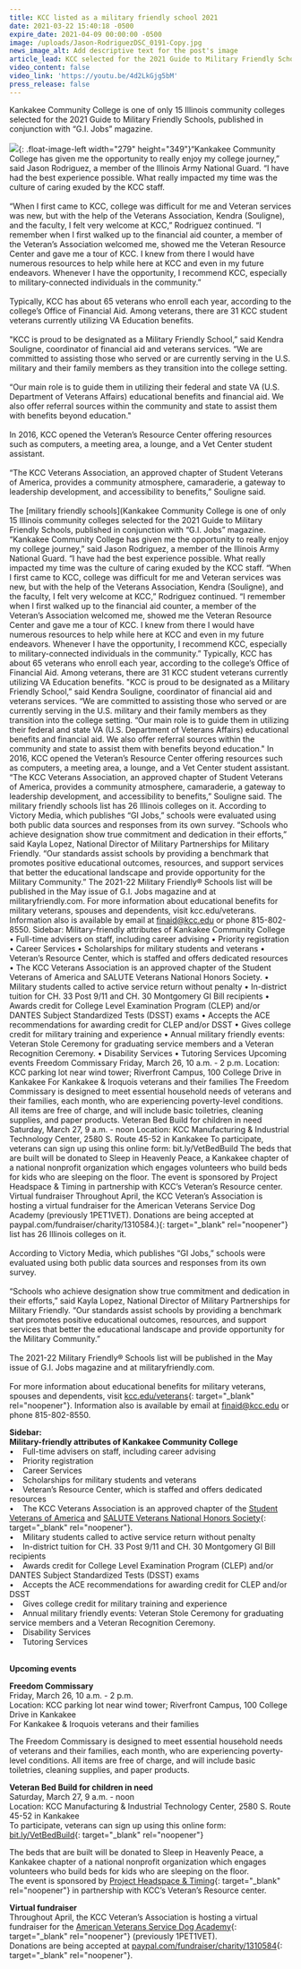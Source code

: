 ```yaml
---
title: KCC listed as a military friendly school 2021
date: 2021-03-22 15:40:18 -0500
expire_date: 2021-04-09 00:00:00 -0500
image: /uploads/Jason-RodriguezDSC_0191-Copy.jpg
news_image_alt: Add descriptive text for the post's image
article_lead: KCC selected for the 2021 Guide to Military Friendly Schools
video_content: false
video_link: 'https://youtu.be/4d2LkGjg5bM'
press_release: false
---
```

Kankakee Community College is one of only 15 Illinois community colleges selected for the 2021 Guide to Military Friendly Schools, published in conjunction with “G.I. Jobs” magazine.<br><br>![](/uploads/Jason_RodriguezDSC_0202-Copy.jpg){: .float-image-left width="279" height="349"}“Kankakee Community College has given me the opportunity to really enjoy my college journey,” said Jason Rodriguez, a member of the Illinois Army National Guard. “I have had the best experience possible. What really impacted my time was the culture of caring exuded by the KCC staff. &nbsp;<br><br>“When I first came to KCC, college was difficult for me and Veteran services was new, but with the help of the Veterans Association, Kendra (Souligne), and the faculty, I felt very welcome at KCC,” Rodriguez continued. “I remember when I first walked up to the financial aid counter, a member of the Veteran’s Association welcomed me, showed me the Veteran Resource Center and gave me a tour of KCC. I knew from there I would have numerous resources to help while here at KCC and even in my future endeavors. Whenever I have the opportunity, I recommend KCC, especially to military-connected individuals in the community.”<br><br>Typically, KCC has about 65 veterans who enroll each year, according to the college’s Office of Financial Aid. Among veterans, there are 31 KCC student veterans currently utilizing VA Education benefits.&nbsp;<br><br>"KCC is proud to be designated as a Military Friendly School,” said Kendra Souligne, coordinator of financial aid and veterans services. “We are committed to assisting those who served or are currently serving in the U.S. military and their family members as they transition into the college setting.<br><br>“Our main role is to guide them in utilizing their federal and state VA (U.S. Department of Veterans Affairs) educational benefits and financial aid. We also offer referral sources within the community and state to assist them with benefits beyond education."<br><br>In 2016, KCC opened the Veteran’s Resource Center offering resources such as computers, a meeting area, a lounge, and a Vet Center student assistant.<br><br>“The KCC Veterans Association, an approved chapter of Student Veterans of America, provides a community atmosphere, camaraderie, a gateway to leadership development, and accessibility to benefits,” Souligne said.&nbsp;<br><br>The [military friendly schools](Kankakee Community College is one of only 15 Illinois community colleges selected for the 2021 Guide to Military Friendly Schools, published in conjunction with “G.I. Jobs” magazine. “Kankakee Community College has given me the opportunity to really enjoy my college journey,” said Jason Rodriguez, a member of the Illinois Army National Guard. “I have had the best experience possible. What really impacted my time was the culture of caring exuded by the KCC staff.   “When I first came to KCC, college was difficult for me and Veteran services was new, but with the help of the Veterans Association, Kendra &#40;Souligne&#41;, and the faculty, I felt very welcome at KCC,” Rodriguez continued. “I remember when I first walked up to the financial aid counter, a member of the Veteran’s Association welcomed me, showed me the Veteran Resource Center and gave me a tour of KCC. I knew from there I would have numerous resources to help while here at KCC and even in my future endeavors. Whenever I have the opportunity, I recommend KCC, especially to military-connected individuals in the community.” Typically, KCC has about 65 veterans who enroll each year, according to the college’s Office of Financial Aid. Among veterans, there are 31 KCC student veterans currently utilizing VA Education benefits.  &quot;KCC is proud to be designated as a Military Friendly School,” said Kendra Souligne, coordinator of financial aid and veterans services. “We are committed to assisting those who served or are currently serving in the U.S. military and their family members as they transition into the college setting. “Our main role is to guide them in utilizing their federal and state VA &#40;U.S. Department of Veterans Affairs&#41; educational benefits and financial aid. We also offer referral sources within the community and state to assist them with benefits beyond education.&quot; In 2016, KCC opened the Veteran’s Resource Center offering resources such as computers, a meeting area, a lounge, and a Vet Center student assistant. “The KCC Veterans Association, an approved chapter of Student Veterans of America, provides a community atmosphere, camaraderie, a gateway to leadership development, and accessibility to benefits,” Souligne said.  The military friendly schools list has 26 Illinois colleges on it.  According to Victory Media, which publishes “GI Jobs,” schools were evaluated using both public data sources and responses from its own survey. “Schools who achieve designation show true commitment and dedication in their efforts,” said Kayla Lopez, National Director of Military Partnerships for Military Friendly. “Our standards assist schools by providing a benchmark that promotes positive educational outcomes, resources, and support services that better the educational landscape and provide opportunity for the Military Community.” The 2021-22 Military Friendly® Schools list will be published in the May issue of G.I. Jobs magazine and at militaryfriendly.com. For more information about educational benefits for military veterans, spouses and dependents, visit kcc.edu/veterans. Information also is available by email at finaid@kcc.edu or phone 815-802-8550.  Sidebar:  Military-friendly attributes of Kankakee Community College •	Full-time advisers on staff, including career advising •	Priority registration •	Career Services •	Scholarships for military students and veterans •	Veteran’s Resource Center, which is staffed and offers dedicated resources •	The KCC Veterans Association is an approved chapter of the Student Veterans of America and SALUTE Veterans National Honors Society. •	Military students called to active service return without penalty  •	In-district tuition for CH. 33 Post 9/11 and CH. 30 Montgomery GI Bill recipients •	Awards credit for College Level Examination Program &#40;CLEP&#41; and/or DANTES Subject Standardized Tests &#40;DSST&#41; exams •	Accepts the ACE recommendations for awarding credit for CLEP and/or DSST  •	Gives college credit for military training and experience •	Annual military friendly events: Veteran Stole Ceremony for graduating service members and a Veteran Recognition Ceremony.  •	Disability Services •	Tutoring Services   Upcoming events  Freedom Commissary Friday, March 26, 10 a.m. - 2 p.m. Location: KCC parking lot near wind tower; Riverfront Campus, 100 College Drive in Kankakee For Kankakee &amp; Iroquois veterans and their families  The Freedom Commissary is designed to meet essential household needs of veterans and their families, each month, who are experiencing poverty-level conditions. All items are free of charge, and will include basic toiletries, cleaning supplies, and paper products.  Veteran Bed Build for children in need Saturday, March 27, 9 a.m. - noon Location: KCC Manufacturing &amp; Industrial Technology Center, 2580 S. Route 45-52 in Kankakee To participate, veterans can sign up using this online form: bit.ly/VetBedBuild  The beds that are built will be donated to Sleep in Heavenly Peace, a Kankakee chapter of a national nonprofit organization which engages volunteers who build beds for kids who are sleeping on the floor. The event is sponsored by Project Headspace &amp; Timing in partnership with KCC’s Veteran’s Resource center.  Virtual fundraiser Throughout April, the KCC Veteran’s Association is hosting a virtual fundraiser for the American Veterans Service Dog Academy &#40;previously 1PET1VET&#41;.  Donations are being accepted at paypal.com/fundraiser/charity/1310584.){: target="_blank" rel="noopener"} list has 26 Illinois colleges on it.&nbsp;<br><br>According to Victory Media, which publishes “GI Jobs,” schools were evaluated using both public data sources and responses from its own survey.<br><br>“Schools who achieve designation show true commitment and dedication in their efforts,” said Kayla Lopez, National Director of Military Partnerships for Military Friendly. “Our standards assist schools by providing a benchmark that promotes positive educational outcomes, resources, and support services that better the educational landscape and provide opportunity for the Military Community.”<br><br>The 2021-22 Military Friendly&reg; Schools list will be published in the May issue of G.I. Jobs magazine and at militaryfriendly.com.<br><br>For more information about educational benefits for military veterans, spouses and dependents, visit [kcc.edu/veterans](mailto:kcc.edu/veterans){: target="_blank" rel="noopener"}. Information also is available by email at [finaid@kcc.edu](mailto:finaid@kcc.edu) or phone 815-802-8550.

**Sidebar:&nbsp;<br>Military-friendly attributes of Kankakee Community College**<br>• &nbsp; &nbsp;Full-time advisers on staff, including career advising<br>• &nbsp; &nbsp;Priority registration<br>• &nbsp; &nbsp;Career Services<br>• &nbsp; &nbsp;Scholarships for military students and veterans<br>• &nbsp; &nbsp;Veteran’s Resource Center, which is staffed and offers dedicated resources<br>• &nbsp; &nbsp;The KCC Veterans Association is an approved chapter of the [Student Veterans of America](https://studentveterans.org/) and [SALUTE Veterans National Honors Society](https://salute.colostate.edu/){: target="_blank" rel="noopener"}.<br>• &nbsp; &nbsp;Military students called to active service return without penalty&nbsp;<br>• &nbsp; &nbsp;In-district tuition for CH. 33 Post 9/11 and CH. 30 Montgomery GI Bill recipients<br>• &nbsp; &nbsp;Awards credit for College Level Examination Program (CLEP) and/or DANTES Subject Standardized Tests (DSST) exams<br>• &nbsp; &nbsp;Accepts the ACE recommendations for awarding credit for CLEP and/or DSST&nbsp;<br>• &nbsp; &nbsp;Gives college credit for military training and experience<br>• &nbsp; &nbsp;Annual military friendly events: Veteran Stole Ceremony for graduating service members and a Veteran Recognition Ceremony.&nbsp;<br>• &nbsp; &nbsp;Disability Services<br>• &nbsp; &nbsp;Tutoring Services

<br>**Upcoming events**

**Freedom Commissary**<br>Friday, March 26, 10 a.m. - 2 p.m.<br>Location: KCC parking lot near wind tower; Riverfront Campus, 100 College Drive in Kankakee<br>For Kankakee & Iroquois veterans and their families

The Freedom Commissary is designed to meet essential household needs of veterans and their families, each month, who are experiencing poverty-level conditions. All items are free of charge, and will include basic toiletries, cleaning supplies, and paper products.

**Veteran Bed Build for children in need**<br>Saturday, March 27, 9 a.m. - noon<br>Location: KCC Manufacturing & Industrial Technology Center, 2580 S. Route 45-52 in Kankakee<br>To participate, veterans can sign up using this online form: [bit.ly/VetBedBuild](https://form.jotform.com/210697311354150?fbclid=IwAR0O4fNcbHJrzGcD4sZ7Net8cSU-Os3UR0V-Uu_aEKkjjQLSUT2DXXJvpqo){: target="_blank" rel="noopener"}

The beds that are built will be donated to Sleep in Heavenly Peace, a Kankakee chapter of a national nonprofit organization which engages volunteers who build beds for kids who are sleeping on the floor.<br>The event is sponsored by [Project Headspace & Timing](http://projectheadspaceandtiming.com/){: target="_blank" rel="noopener"} in partnership with KCC’s Veteran’s Resource center.

**Virtual fundraiser**<br>Throughout April, the KCC Veteran’s Association is hosting a virtual fundraiser for the [American Veterans Service Dog Academy](https://www.avsda.com/){: target="_blank" rel="noopener"} (previously 1PET1VET).&nbsp;<br>Donations are being accepted at [paypal.com/fundraiser/charity/1310584](https://www.paypal.com/fundraiser/charity/1310584){: target="_blank" rel="noopener"}.
